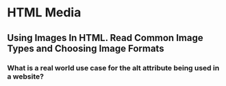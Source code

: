 # HTML Media

## Using Images In HTML. Read Common Image Types and Choosing Image Formats

### What is a real world use case for the alt attribute being used in a website?
